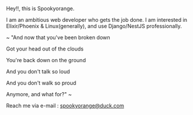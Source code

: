 Hey!!, this is Spookyorange.

I am an ambitious web developer who gets the job done. I am interested in Elixir/Phoenix & Linux(generally), and use Django/NestJS professionally.

~
"And now that you've been broken down

Got your head out of the clouds

You're back down on the ground

And you don't talk so loud

And you don't walk so proud

Anymore, and what for?"
~

Reach me via e-mail : spookyorange@duck.com

<!---
spookyorange/spookyorange is a ✨ special ✨ repository because its `README.md` (this file) appears on your GitHub profile.
You can click the Preview link to take a look at your changes.
--->
